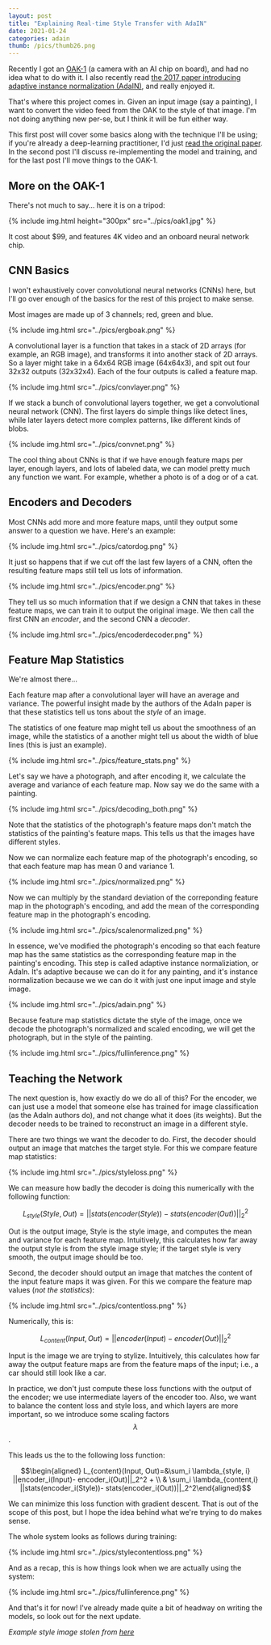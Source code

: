 ```yaml
---
layout: post
title: "Explaining Real-time Style Transfer with AdaIN"
date: 2021-01-24
categories: adain
thumb: /pics/thumb26.png
---
```



Recently I got an [OAK-1](https://opencv.org/introducing-oak-spatial-ai-powered-by-opencv/) (a camera with an AI chip on board), and had no idea what to do with it. I also recently read [the 2017 paper introducing adaptive instance normalization (AdaIN)](https://arxiv.org/pdf/1703.06868.pdf), and really enjoyed it.

That's where this project comes in. Given an input image (say a painting), I want to convert the video feed from the OAK to the style of that image. I'm not doing anything new per-se, but I think it will be fun either way.

This first post will cover some basics along with the technique I'll be using; if you're already a deep-learning practitioner, I'd just [read the original paper](https://arxiv.org/pdf/1703.06868.pdf). In the second post I'll discuss re-implementing the model and training, and for the last post I'll move things to the OAK-1.


## More on the OAK-1

There's not much to say... here it is on a tripod:

{% include img.html height="300px" src="../pics/oak1.jpg" %}

It cost about $99, and features 4K video and an onboard neural network chip.


## CNN Basics

I won't exhaustively cover convolutional neural networks (CNNs) here, but I'll go over enough of the basics for the rest of this project to make sense.

Most images are made up of 3 channels; red, green and blue.

{% include img.html src="../pics/ergboak.png" %}

A convolutional layer is a function that takes in a stack of 2D arrays (for example, an RGB image), and transforms it into another stack of 2D arrays. So a layer might take in a 64x64 RGB image (64x64x3), and spit out four 32x32 outputs (32x32x4). Each of the four outputs is called a feature map.

{% include img.html src="../pics/convlayer.png" %}

If we stack a bunch of convolutional layers together, we get a convolutional neural network (CNN). The first layers do simple things like detect lines, while later layers detect more complex patterns, like different kinds of blobs.

{% include img.html src="../pics/convnet.png" %}

The cool thing about CNNs is that if we have enough feature maps per layer, enough layers, and lots of labeled data, we can model pretty much any function we want. For example, whether a photo is of a dog or of a cat.

## Encoders and Decoders

Most CNNs add more and more feature maps, until they output some answer to a question we have. Here's an example:

{% include img.html src="../pics/catordog.png" %}

It just so happens that if we cut off the last few layers of a CNN, often the resulting feature maps still tell us lots of information.

{% include img.html src="../pics/encoder.png" %}

They tell us so much information that if we design a CNN that takes in these feature maps, we can train it to output the original image. We then call the first CNN an _encoder_, and the second CNN a _decoder_.

{% include img.html src="../pics/encoderdecoder.png" %}

## Feature Map Statistics

We're almost there...

Each feature map after a convolutional layer will have an average and variance. The powerful insight made by the authors of the AdaIn paper is that these statistics tell us tons about the _style_ of an image.

The statistics of one feature map might tell us about the smoothness of an image, while the statistics of a another might tell us about the width of blue lines (this is just an example).

{% include img.html src="../pics/feature_stats.png" %}


Let's say we have a photograph, and after encoding it, we calculate the average and variance of each feature map. Now say we do the same with a painting.

{% include img.html src="../pics/decoding_both.png" %}

Note that the statistics of the photograph's feature maps don't match the statistics of the painting's feature maps. This tells us that the images have different styles.

Now we can normalize each feature map of the photograph's encoding, so that each feature map has mean 0 and variance 1.

{% include img.html src="../pics/normalized.png" %}

Now we can multiply by the standard deviation of the correponding feature map in the photograph's encoding, and add the mean of the corresponding feature map in the photograph's encoding.

{% include img.html src="../pics/scalenormalized.png" %}


In essence, we've modified the photograph's encoding so that each feature map has the same statistics as the corresponding feature map in the painting's encoding. This step is called adaptive instance normaliziation, or AdaIn. It's adaptive because we can do it for any painting, and it's instance normalization because we we can do it with just one input image and style image.


{% include img.html src="../pics/adain.png" %}


Because feature map statistics dictate the style of the image, once we decode the photograph's normalized and scaled encoding, we will get the photograph, but in the style of the painting.

{% include img.html src="../pics/fullinference.png" %}

## Teaching the Network

The next question is, how exactly do we do all of this? For the encoder, we can just use a model that someone else has trained for image classification (as the AdaIn authors do), and not change what it does (its weights). But the decoder needs to be trained to reconstruct an image in a different style.

There are two things we want the decoder to do. First, the decoder should output an image that matches the target style. For this we compare feature map statistics:

{% include img.html src="../pics/styleloss.png" %}

We can measure how badly the decoder is doing this numerically with the following function:

$$L_{style}(Style, Out)=||stats(encoder(Style))- stats(encoder(Out))||_2^2$$

Out is the output image, Style is the style image, and computes the mean and variance for each feature map. Intuitively, this calculates how far away the output style is from the style image style; if the target style is very smooth, the output image should be too.

Second, the decoder should output an image that matches the content of the input feature maps it was given. For this we compare the feature map values (_not the statistics_):

{% include img.html src="../pics/contentloss.png" %}

Numerically, this is:

$$L_{content}(Input, Out)=||encoder(Input)- encoder(Out)||_2^2$$

Input is the image we are trying to stylize. Intuitively, this calculates how far away the output feature maps are from the feature maps of the input; i.e., a car should still look like a car.

In practice, we don't just compute these loss functions with the output of the encoder; we use intermediate layers of the encoder too. Also, we want to balance the content loss and style loss, and which layers are more important, so we introduce some scaling factors $$\lambda$$.

This leads us the to the following loss function:

$$\begin{aligned} L_{content}(Input, Out)=&\sum_i \lambda_{style, i} ||encoder_i(Input)- encoder_i(Out)||_2^2 + \\  &  \sum_i \lambda_{content,i} ||stats(encoder_i(Style))- stats(encoder_i(Out))||_2^2\end{aligned}$$

We can minimize this loss function with gradient descent. That is out of the scope of this post, but I hope the idea behind what we're trying to do makes sense.

The whole system looks as follows during training:

{% include img.html src="../pics/stylecontentloss.png" %}

And as a recap, this is how things look when we are actually using the system:

{% include img.html src="../pics/fullinference.png" %}

And that's it for now! I've already made quite a bit of headway on writing the models, so look out for the next update.


_Example style image stolen from [here](https://www.amazon.com/iCoostor-Numbers-Acrylic-Painting-Beginner/dp/B07N2V38XZ)_
